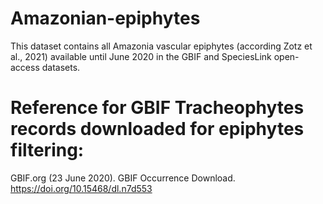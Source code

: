 # Amazonian-epiphytes
This dataset contains all Amazonia vascular epiphytes (according Zotz et al., 2021) available until June 2020 in the GBIF and SpeciesLink open-access datasets.

# Reference for GBIF Tracheophytes records downloaded for epiphytes filtering:
GBIF.org (23 June 2020). GBIF Occurrence Download. https://doi.org/10.15468/dl.n7d553
